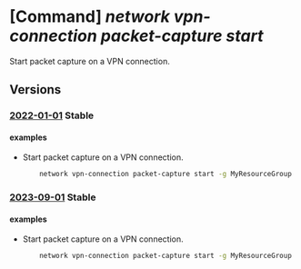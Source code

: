 # [Command] _network vpn-connection packet-capture start_

Start packet capture on a VPN connection.

## Versions

### [2022-01-01](/Resources/mgmt-plane/L3N1YnNjcmlwdGlvbnMve30vcmVzb3VyY2Vncm91cHMve30vcHJvdmlkZXJzL21pY3Jvc29mdC5uZXR3b3JrL2Nvbm5lY3Rpb25zL3t9L3N0YXJ0cGFja2V0Y2FwdHVyZQ==/2022-01-01.xml) **Stable**

<!-- mgmt-plane /subscriptions/{}/resourcegroups/{}/providers/microsoft.network/connections/{}/startpacketcapture 2022-01-01 -->

#### examples

- Start packet capture on a VPN connection.
    ```bash
        network vpn-connection packet-capture start -g MyResourceGroup -n MyConnection
    ```

### [2023-09-01](/Resources/mgmt-plane/L3N1YnNjcmlwdGlvbnMve30vcmVzb3VyY2Vncm91cHMve30vcHJvdmlkZXJzL21pY3Jvc29mdC5uZXR3b3JrL2Nvbm5lY3Rpb25zL3t9L3N0YXJ0cGFja2V0Y2FwdHVyZQ==/2023-09-01.xml) **Stable**

<!-- mgmt-plane /subscriptions/{}/resourcegroups/{}/providers/microsoft.network/connections/{}/startpacketcapture 2023-09-01 -->

#### examples

- Start packet capture on a VPN connection.
    ```bash
        network vpn-connection packet-capture start -g MyResourceGroup -n MyConnection
    ```
